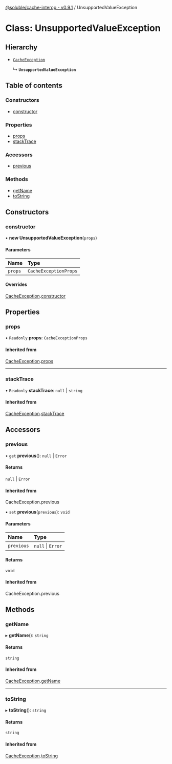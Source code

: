 [@soluble/cache-interop - v0.9.1](../README.md) / UnsupportedValueException

# Class: UnsupportedValueException

## Hierarchy

- [`CacheException`](CacheException.md)

  ↳ **`UnsupportedValueException`**

## Table of contents

### Constructors

- [constructor](UnsupportedValueException.md#constructor)

### Properties

- [props](UnsupportedValueException.md#props)
- [stackTrace](UnsupportedValueException.md#stacktrace)

### Accessors

- [previous](UnsupportedValueException.md#previous)

### Methods

- [getName](UnsupportedValueException.md#getname)
- [toString](UnsupportedValueException.md#tostring)

## Constructors

### constructor

• **new UnsupportedValueException**(`props`)

#### Parameters

| Name | Type |
| :------ | :------ |
| `props` | `CacheExceptionProps` |

#### Overrides

[CacheException](CacheException.md).[constructor](CacheException.md#constructor)

## Properties

### props

• `Readonly` **props**: `CacheExceptionProps`

#### Inherited from

[CacheException](CacheException.md).[props](CacheException.md#props)

___

### stackTrace

• `Readonly` **stackTrace**: ``null`` \| `string`

#### Inherited from

[CacheException](CacheException.md).[stackTrace](CacheException.md#stacktrace)

## Accessors

### previous

• `get` **previous**(): ``null`` \| `Error`

#### Returns

``null`` \| `Error`

#### Inherited from

CacheException.previous

• `set` **previous**(`previous`): `void`

#### Parameters

| Name | Type |
| :------ | :------ |
| `previous` | ``null`` \| `Error` |

#### Returns

`void`

#### Inherited from

CacheException.previous

## Methods

### getName

▸ **getName**(): `string`

#### Returns

`string`

#### Inherited from

[CacheException](CacheException.md).[getName](CacheException.md#getname)

___

### toString

▸ **toString**(): `string`

#### Returns

`string`

#### Inherited from

[CacheException](CacheException.md).[toString](CacheException.md#tostring)
